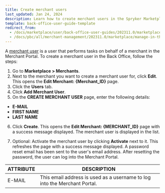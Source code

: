 ```yaml
---
title: Create merchant users
last_updated: Jan 24, 2024
description: Learn how to create merchant users in the Spryker Marketplace Back Office for your Spryker B2B projects.
template: back-office-user-guide-template
redirect_from:
  - /docs/marketplace/user/back-office-user-guides/202311.0/marketplace/merchants/managing-merchant-users.html
  - /docs/pbc/all/merchant-management/202311.0/marketplace/manage-in-the-back-office/manage-merchant-users.html
---
```


A [merchant user](/docs/pbc/all/merchant-management/{{page.version}}/marketplace/marketplace-merchant-feature-overview/merchant-users-overview.html) is a user that performs tasks on behalf of a merchant in the Merchant Portal. To create a merchant user in the Back Office, follow the steps:

1. Go to **Marketplace&nbsp;<span aria-label="and then">></span> Merchants**.
2. Next to the merchant you want to create a merchant user for, click **Edit**.
    This opens the **Edit Merchant: {Merchant_ID}** page.
3. Click the **Users** tab.    
4. Click **Add Merchant User**.
5. On the **CREATE MERCHANT USER** page, enter the following details:
  * **E-MAIL**
  * **FIRST NAME**
  * **LAST NAME**  
6. Click **Create**.
    This opens the **Edit Merchant: {MERCHANT_ID}** page with a success message displayed. The merchant user is displayed in the list.

7. Optional: Activate the merchant user by clicking **Activate** next to it.
    This refreshes the page with a success message displayed. A password reset email has been sent to the user's email address. After resetting the password, the user can log into the Merchant Portal.

| ATTRIBUTE | DESCRIPTION |
|-|-|
| E-MAIL | This email address is used as a username to log into the Merchant Portal.  |
